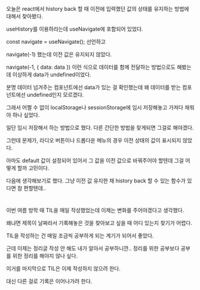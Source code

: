 오늘은 react에서 history back 할 때 이전에 입력했던 값의 상태를 유지하는 방법에 대해서 찾아봤다.

useHistory를 이용하라는데 useNavigate에 포함되어 있었다.

const navigate = useNavigate(); 선언하고

navigate(-1) 했는데 이전 값은 유지되지 않았다.

navigate(-1, { data: data }) 이런 식으로 데이터를 함께 전달하는 방법으로도 해봤는데 이상하게 data가 undefined이었다.

분명 데이터 넘겨주는 컴포넌트에선 data가 있는 걸 확인했는데 왜 데이터를 받는 컴포넌트에선 undefined인지 모르겠다.

그래서 어쩔 수 없이 localStorage나 sessionStorage에 임시 저장해놓고 가져다 채워야 하나 싶었다.

일단 임시 저장해서 하는 방법으로 했다. 다른 간단한 방법을 찾게되면 그걸로 해야겠다.

그런데 문제가, 라디오 버튼이나 드롭다운 메뉴의 경우 이전 상태의 값이 표시되지 않았다.

아마도 default 값이 설정되어 있어서 그 값을 이전 값으로 바꿔주어야 할텐데 그걸 어떻게 할까 고민이다.

다음에 생각해보기로 했다. 그냥 이전 값 유지한 채 history back 할 수 있는 함수가 있다면 참 편할텐데..
#
이번 여름 방학 때 TIL을 매일 작성했었는데 이제는 변화를 주어야겠다고 생각했다.

왜냐면 제목이 날짜라서 기록해놓은 것을 찾아보고 싶을 때 어디 있는지 찾기가 어렵다.

TIL을 작성하는 건 매일 조금씩 공부하게 되는 계기가 되어서 좋았다.

근데 이제는 정리글 작성 안 해도 내가 알아서 공부하니깐.. 정리를 위한 공부보다 공부를 위한 정리를 해야지 않나 싶다.

이거를 마지막으로 TIL은 이제 작성하지 않으려 한다.

대신 다른 걸로 기록은 이어나가려 한다.
